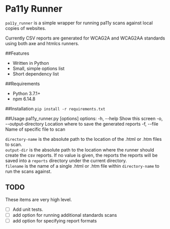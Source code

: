 Pa11y Runner
===
`pa11y_runner` is a simple wrapper for running pa11y scans against local copies of websites.

Currently CSV reports are generated for WCAG2A and WCAG2AA standards using both axe and htmlcs runners.

##Features
- Written in Python
- Small, simple options list
- Short dependency list

##Requirements
- Python 3.7.1+
- npm 6.14.8

##Installation
`pip install -r requirements.txt`

##Usage
    pa11y_runner.py <directory-name> [options]
        options:
        -h, --help                              Show this screen
        -o, --output-directory <output-dir>     Location where to save the generated reports
        -f, --file <file-name>                  Name of specific file to scan

`directory-name` is the absolute path to the location of the .html or .htm files to scan.  
`output-dir` is the absolute path to the location where the runner should create the csv reports.
If no value is given, the reports the reports will be saved into a `reports` directory under the current directory.  
`filename` is the name of a single .html or .htm file within `directory-name` to run the scans against.

## TODO
These items are very high level.
- [ ] Add unit tests.
- [ ] add option for running additional standards scans
- [ ] add option for specifying report formats